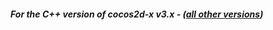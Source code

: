 <h4><em><b>For the C++ version of cocos2d-x v3.x</b> - (<a href="./../">all other versions</a>)</em></h4> 
